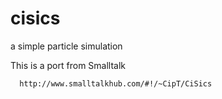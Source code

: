 # cisics
a simple particle simulation

This is a port from Smalltalk
```
  http://www.smalltalkhub.com/#!/~CipT/CiSics
```
